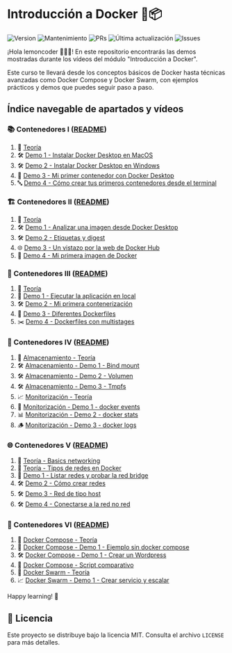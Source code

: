 # Introducción a Docker 🐳📦

![Version](https://img.shields.io/badge/version-1.0.0-blue)
![Mantenimiento](https://img.shields.io/badge/maintainer-Lemoncode-orange)
![PRs](https://img.shields.io/badge/PRs-welcome-brightgreen)
![Última actualización](https://img.shields.io/badge/última_actualización-2025--08--29-informational)
![Issues](https://img.shields.io/badge/issues-0-lightgrey)

¡Hola lemoncoder 👋🏻🍋! En este repositorio encontrarás las demos mostradas durante los vídeos del módulo "Introducción a Docker". 

Este curso te llevará desde los conceptos básicos de Docker hasta técnicas avanzadas como Docker Compose y Docker Swarm, con ejemplos prácticos y demos que puedes seguir paso a paso.

##  Índice navegable de apartados y vídeos <a id="videos-index"></a>

### 📚 Contenedores I ([README](contenedores-i/README.md#videos))
1. 📘 [Teoría](contenedores-i/README.md#v1-teoria)
2. 🛠️ [Demo 1 - Instalar Docker Desktop en MacOS](contenedores-i/README.md#v1-demo1-macos)
3. 🛠️ [Demo 2 - Instalar Docker Desktop en Windows](contenedores-i/README.md#v1-demo2-windows)
4. 🧪 [Demo 3 - Mi primer contenedor con Docker Desktop](contenedores-i/README.md#v1-demo3-primer-contenedor)
5. 🔤 [Demo 4 - Cómo crear tus primeros contenedores desde el terminal](contenedores-i/README.md#v1-demo4-terminal)

### 🏗️ Contenedores II ([README](contenedores-ii/README.md#videos))
1. 📘 [Teoría](contenedores-ii/README.md#v2-teoria)
2. 🛠️ [Demo 1 - Analizar una imagen desde Docker Desktop](contenedores-ii/README.md#v2-demo1-analizar-imagen)
3. 🛠️ [Demo 2 - Etiquetas y digest](contenedores-ii/README.md#v2-demo2-etiquetas-digest)
4. 🌐 [Demo 3 - Un vistazo por la web de Docker Hub](contenedores-ii/README.md#v2-demo3-docker-hub)
5. 🧪 [Demo 4 - Mi primera imagen de Docker](contenedores-ii/README.md#v2-demo4-primera-imagen)

### 🚀 Contenedores III ([README](contenedores-iii/README.md#videos))
1. 📘 [Teoría](contenedores-iii/README.md#v3-teoria)
2. 🏃 [Demo 1 - Ejecutar la aplicación en local](contenedores-iii/README.md#v3-demo1-local)
3. 🛠️ [Demo 2 - Mi primera contenerización](contenedores-iii/README.md#v3-demo2-conteneerizacion)
4. 🧩 [Demo 3 - Diferentes Dockerfiles](contenedores-iii/README.md#v3-demo3-dockerfiles)
5. ✂️ [Demo 4 - Dockerfiles con multistages](contenedores-iii/README.md#v3-demo4-multistages)

### 💾 Contenedores IV ([README](contenedores-iv/README.md#videos))
1. 📘 [Almacenamiento - Teoría](contenedores-iv/README.md#v4-almacenamiento-teoria)
2. 🛠️ [Almacenamiento - Demo 1 - Bind mount](contenedores-iv/README.md#v4-demo1-bind)
3. 🛠️ [Almacenamiento - Demo 2 - Volumen](contenedores-iv/README.md#v4-demo2-volumen)
4. 🛠️ [Almacenamiento - Demo 3 - Tmpfs](contenedores-iv/README.md#v4-demo3-tmpfs)
5. 📈 [Monitorización - Teoría](contenedores-iv/README.md#v4-monitorizacion-teoria)
6. 🔔 [Monitorización - Demo 1 - docker events](contenedores-iv/README.md#v4-demo1-events)
7. 📊 [Monitorización - Demo 2 - docker stats](contenedores-iv/README.md#v4-demo2-stats)
8. 🪵 [Monitorización - Demo 3 - docker logs](contenedores-iv/README.md#v4-demo3-logs)

### 🌐 Contenedores V ([README](contenedores-v/README.md#videos))
1. 📘 [Teoría - Basics networking](contenedores-v/README.md#v5-basics)
2. 📘 [Teoría - Tipos de redes en Docker](contenedores-v/README.md#v5-tipos-redes)
3. 🧪 [Demo 1 - Listar redes y probar la red bridge](contenedores-v/README.md#v5-demo1-bridge)
4. 🛠️ [Demo 2 - Cómo crear redes](contenedores-v/README.md#v5-demo2-crear-redes)
5. 🛠️ [Demo 3 - Red de tipo host](contenedores-v/README.md#v5-demo3-host)
6. 🛠️ [Demo 4 - Conectarse a la red no red](contenedores-v/README.md#v5-demo4-none)

### 🐳 Contenedores VI ([README](contenedores-vi/README.md#videos))
1. 📘 [Docker Compose - Teoría](contenedores-vi/README.md#v6-compose-teoria)
2. 🧪 [Docker Compose - Demo 1 - Ejemplo sin docker compose](contenedores-vi/README.md#v6-compose-demo1-sin-compose)
3. 🛠️ [Docker Compose - Demo 1 - Crear un Wordpress](contenedores-vi/README.md#v6-compose-demo1-wordpress)
4. 🧾 [Docker Compose - Script comparativo](contenedores-vi/README.md#v6-compose-script-comparativo)
5. 📘 [Docker Swarm - Teoría](contenedores-vi/README.md#v6-swarm-teoria)
6. 📈 [Docker Swarm - Demo 1 - Crear servicio y escalar](contenedores-vi/README.md#v6-swarm-demo1-escalar)


Happy learning! 🎉

## 📄 Licencia

Este proyecto se distribuye bajo la licencia MIT. Consulta el archivo `LICENSE` para más detalles.
